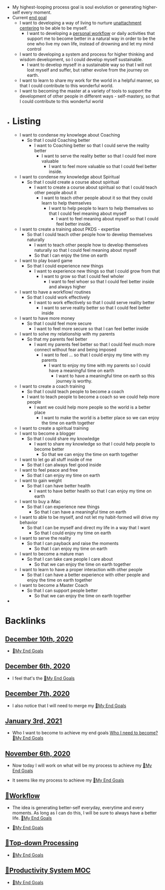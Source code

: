 - My highest-looping process goal is soul evolution or generating higher-self every moment.
- Current [end goal](<end goal.md>)
    - I want to developing a way of living to nurture [unattachment centering](<unattachment centering.md>) to be able to be myself.
        - I want to developing a [personal workflow](<personal workflow.md>) or daily activities that support me to become better in a natural way in order to be the one who live my own life, instead of drowning and let my mind control
    - I want to developing a system and process for higher thinking and wisdom development, so I could develop myself sustainable.
        - I want to develop myself in a sustainable way so that I will not lost myself and suffer, but rather evolve from the journey on earth.
    - I want to learn to share my work for the world in a helpful manner, so that I could contribute to this wonderful world.
    - I want to becoming the master at a variety of tools to support the development of other people in different ways - self-mastery, so that I could contribute to this wonderful world
- # Listing
    - I want to condense my knowlege about Coaching
        - So that I could Coaching better
            - I want to Coaching better so that I could serve the reality better
                - I want to serve the reality better so that I could feel more valuable
                    - I want to feel more valuable so that I could feel better inside.
    - I want to condense my knowledge about Spiritual
        - So that I could create a course about spiritual
            - I want to create a course about spiritual so that I could teach other people about it
                - I want to teach other people about it so that they could learn to help themselves
                    - I want to help people to learn to help themselves so that I could feel meaning about myself
                        - I want to feel meaning about myself so that I could feel better inside.
    - I want to create a training about PKDS - expertise
        - So that I could teach other people how to develop themselves naturally
            - I want to teach other people how to develop themselves naturally so that I could feel meaning about myself
            - So that I can enjoy the time on earth
    - I want to play board game
        - So that I could experience new things
            - I want to experience new things so that I could grow from that
                - I want to grow so that I could feel wholer
                    - I want to feel whoer so that I could feel better inside and always higher
    - I want to have a workflow/ routines
        - So that I could work effectively
            - I want to work effectively so that I could serve reality better
                - I want to serve reality better so that I could feel better inside
    - I want to have more money
        - So that I could feel more secure
            - I want to feel more secure so that I can feel better inside
    - I want to solve my relationship with my parents
        - So that my parents feel better
            - I want my parents feel better so that I could feel much more connect without fear and being imposed
                - I want to feel ... so that I could enjoy my time with my parents
                    - I want to enjoy my time with my parents so I could have a meaningful time on earth
                        - I want to have a meaningful time on earth so this journey is worthy.
    - I want to create a coach training
        - So that I could teach people to become a coach
        - I want to teach people to become a coach so we could help more people
            - I want we could help more people so the world is a better place
                - I want to make the world is a better place so we can enjoy the time on earth together
    - I want to create a spiritual training
    - I want to become a blogger
        - So that I could share my knowledge
            - I want to share my knowledge so that I could help people to become better
                - So that we can enjoy the time on earth together
    - I want to let go all stuff inside of me
        - So that I can always feel good inside
    - I want to feel peace and free
        - So that I can enjoy my time on earth
    - I want to gain weight
        - So that I can have better health
            - I want to have better health so that I can enjoy my time on earth
    - I want to buy a iMac
        - So that I can experience new things
            - So that I can have a meaningful time on earth
    - I want to able to be myself, and not let my habit-formed will drive my behavior
        - So that I can be myself and direct my life in a way that I want
            - So that I could enjoy my time on earth
    - I want to serve the reality
        - So that I can payback and raise the moments
            - So that I can enjoy my time on earth
    - I want to become a mature man
        - So that I can take care people I care about
            - So that we can enjoy the time on earth together
    - I want to learn to have a proper interaction with other people
        - So that I can have a better experience with other people and enjoy the time on earth together
    - I want to become a Master Coach
        - So that I can support people better
            - So that we can enjoy the time on earth together
- 

# Backlinks
## [December 10th, 2020](<December 10th, 2020.md>)
- [🌱My End Goals](<🌱My End Goals.md>)

## [December 6th, 2020](<December 6th, 2020.md>)
- I feel that's the [🌱My End Goals](<🌱My End Goals.md>)

## [December 7th, 2020](<December 7th, 2020.md>)
- I also notice that I will need to merge my [🌱My End Goals](<🌱My End Goals.md>)

## [January 3rd, 2021](<January 3rd, 2021.md>)
- Who I want to become to achieve my end goals [Who I need to become?](<Who I need to become?.md>) [🌱My End Goals](<🌱My End Goals.md>)

## [November 6th, 2020](<November 6th, 2020.md>)
- Now today I will work on what will be my process to achieve my [🌱My End Goals](<🌱My End Goals.md>)

- It seems like my process to achieve my [🌱My End Goals](<🌱My End Goals.md>)

## [🌱Workflow ](<🌱Workflow .md>)
- The idea is generating better-self everyday, everytime and every moments. As long as I can do this, I will be sure to always have a better life. [🌱My End Goals](<🌱My End Goals.md>)

-  [🌱My End Goals](<🌱My End Goals.md>)

## [🌲Top-down Processing](<🌲Top-down Processing.md>)
- [🌱My End Goals](<🌱My End Goals.md>)

## [🧭Productivity System MOC](<🧭Productivity System MOC.md>)
- [🌱My End Goals](<🌱My End Goals.md>)

